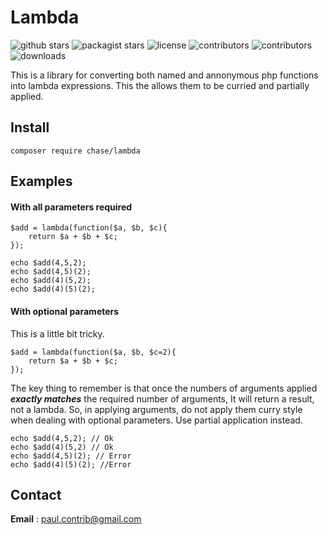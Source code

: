 # Lambda
![github stars](https://img.shields.io/github/stars/phrenotype/lambda?style=social)
![packagist stars](https://img.shields.io/packagist/stars/chase/lambda)
![license](https://img.shields.io/github/license/phrenotype/lambda)
![contributors](https://img.shields.io/github/contributors/phrenotype/lambda)
![contributors](https://img.shields.io/github/languages/code-size/phrenotype/lambda)
![downloads](https://img.shields.io/packagist/dm/chase/lambda)  

This is a library for converting both named and annonymous php functions into lambda expressions.  This the allows them to be curried and partially applied.

## Install  
`composer require chase/lambda`  

## Examples

#### With all parameters required  

	$add = lambda(function($a, $b, $c){
		return $a + $b + $c;
	});
	
	echo $add(4,5,2);
	echo $add(4,5)(2);
	echo $add(4)(5,2);
	echo $add(4)(5)(2);

#### With optional parameters  
This is a little bit tricky.  

	$add = lambda(function($a, $b, $c=2){
		return $a + $b + $c;
	});

The key thing to remember is that once the numbers of arguments applied ***exactly matches*** the required number of arguments, It will return a result, not a lambda. So, in applying arguments, do not apply them curry style when dealing with optional parameters. Use partial application instead.

	echo $add(4,5,2); // Ok
	echo $add(4)(5,2) // Ok
	echo $add(4,5)(2); // Error
	echo $add(4)(5)(2); //Error

## Contact  
**Email** : paul.contrib@gmail.com